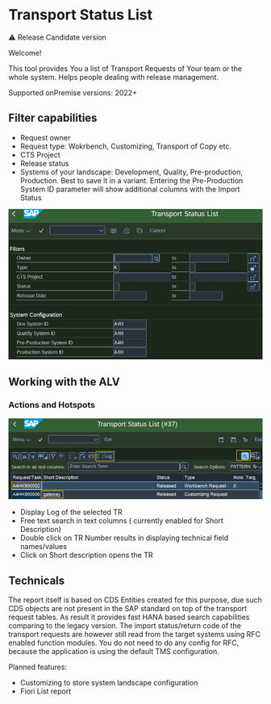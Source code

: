 # Transport Status List

⚠️ Release Candidate version

Welcome!

This tool provides You a list of Transport Requests of Your team or the whole system. Helps people dealing with release management. 

Supported onPremise versions: 2022+

## Filter capabilities

* Request owner
* Request type: Wokrbench, Customizing, Transport of Copy etc.
* CTS Project
* Release status
* Systems of your landscape: Development, Quality, Pre-production, Production.
  Best to save it in a variant. Entering the Pre-Production System ID parameter will show additional columns with the Import Status

![1724595255114](image/README/1724595255114.png)

## Working with the ALV

### Actions and Hotspots

![1724596750980](image/README/1724596750980.png)

* Display Log of the selected TR
* Free text search in text columns ( currently enabled for Short Description)
* Double click on TR Number results in displaying technical field names/values
* Click on Short description opens the TR

## Technicals

The report itself is based on CDS Entities created for this purpose, due such CDS objects are not present in the SAP standard on top of the transport request tables. As result it provides fast HANA based search capabilities comparing to the legacy version. The import status/return code of the transport requests are however still read from the target systems using RFC enabled function modules. You do not need to do any config for RFC, because the application is using the default TMS configuration.

Planned features:

* Customizing to store system landscape configuration
* Fiori List report
